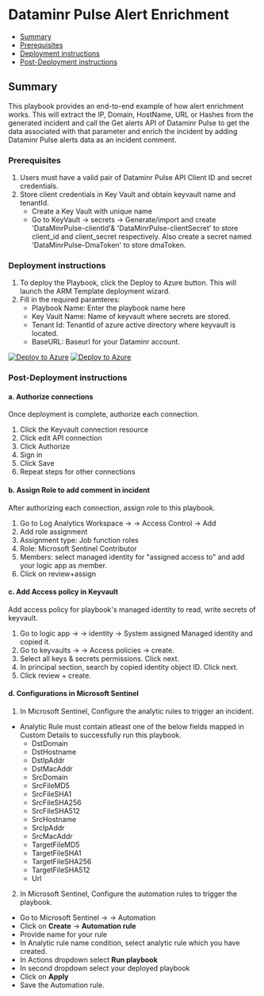 # Dataminr Pulse Alert Enrichment

* [Summary](#Summary)
* [Prerequisites](#Prerequisites)
* [Deployment instructions](#Deployment-instructions)
* [Post-Deployment instructions](#Post-Deployment-instructions)


## Summary<a name="Summary"></a>

This playbook provides an end-to-end example of how alert enrichment works. This will extract the IP, Domain, HostName, URL or Hashes from the generated incident and call the Get alerts API of Dataminr Pulse to get the data associated with that parameter and enrich the incident by adding Dataminr Pulse alerts data as an incident comment.

### Prerequisites<a name="Prerequisites"></a>

1. Users must have a valid pair of Dataminr Pulse API Client ID and secret credentials.
2. Store client credentials in Key Vault and obtain keyvault name and tenantId.
    * Create a Key Vault with unique name
    * Go to KeyVault -> secrets -> Generate/import and create 'DataMinrPulse-clientId'& 'DataMinrPulse-clientSecret' to store client_id and client_secret respectively. Also create a secret named 'DataMinrPulse-DmaToken' to store dmaToken.

### Deployment instructions<a name="Deployment-instructions"></a>

1. To deploy the Playbook, click the Deploy to Azure button. This will launch the ARM Template deployment wizard.
2. Fill in the required paramteres:
    * Playbook Name: Enter the playbook name here
    * Key Vault Name: Name of keyvault where secrets are stored.
    * Tenant Id: TenantId of azure active directory where keyvault is located.
    * BaseURL: Baseurl for your Dataminr account.

[![Deploy to Azure](https://aka.ms/deploytoazurebutton)](https%3A%2F%2Fportal.azure.com%2F%23create%2FMicrosoft.Template%2Furi%2Fhttps%3A%2F%2Fraw.githubusercontent.com%2FAzure%2FAzure-Sentinel%2Fmaster%2FSolutions%2FDataminr%20Pulse%2FPlaybooks%2FDataminrPulseAlertEnrichment%2Fazuredeploy.json) [![Deploy to Azure](https://aka.ms/deploytoazuregovbutton)](https%3A%2F%2Fportal.azure.us%2F%23create%2FMicrosoft.Template%2Furi%2Fhttps%3A%2F%2Fraw.githubusercontent.com%2FAzure%2FAzure-Sentinel%2Fmaster%2FSolutions%2FDataminr%20Pulse%2FPlaybooks%2FDataminrPulseAlertEnrichment%2Fazuredeploy.json)


### Post-Deployment instructions<a name="Post-Deployment-instructions"></a>

#### a. Authorize connections

Once deployment is complete, authorize each connection.

1. Click the Keyvault connection resource
2. Click edit API connection
3. Click Authorize
4. Sign in
5. Click Save
6. Repeat steps for other connections

#### b. Assign Role to add comment in incident

After authorizing each connection, assign role to this playbook.

1. Go to Log Analytics Workspace → <your workspace> → Access Control → Add
2. Add role assignment
3. Assignment type: Job function roles
4. Role: Microsoft Sentinel Contributor
5. Members: select managed identity for "assigned access to" and add your logic app as member.
6. Click on review+assign

#### c. Add Access policy in Keyvault

Add access policy for playbook's managed identity to read, write secrets of keyvault.

1. Go to logic app → <your logic app> → identity → System assigned Managed identity and copied it.
2. Go to keyvaults → <your keyvault> → Access policies → create.
3. Select all keys & secrets permissions. Click next.
4. In principal section, search by copied identity object ID. Click next.
5. Click review + create.

#### d. Configurations in Microsoft Sentinel

1. In Microsoft Sentinel, Configure the analytic rules to trigger an incident.
  * Analytic Rule must contain atleast one of the below fields mapped in Custom Details to successfully run this playbook.
    * DstDomain
    * DstHostname
    * DstIpAddr
    * DstMacAddr
    * SrcDomain
    * SrcFileMD5
    * SrcFileSHA1
    * SrcFileSHA256
    * SrcFileSHA512
    * SrcHostname
    * SrcIpAddr
    * SrcMacAddr
    * TargetFileMD5
    * TargetFileSHA1
    * TargetFileSHA256
    * TargetFileSHA512
    * Url
2. In Microsoft Sentinel, Configure the automation rules to trigger the playbook. 
  * Go to Microsoft Sentinel -> <your workspace> -> Automation 
  * Click on **Create** -> **Automation rule**
  * Provide name for your rule
  * In Analytic rule name condition, select analytic rule which you have created.
  * In Actions dropdown select **Run playbook**
  * In second dropdown select your deployed playbook
  * Click on **Apply**
  * Save the Automation rule.
